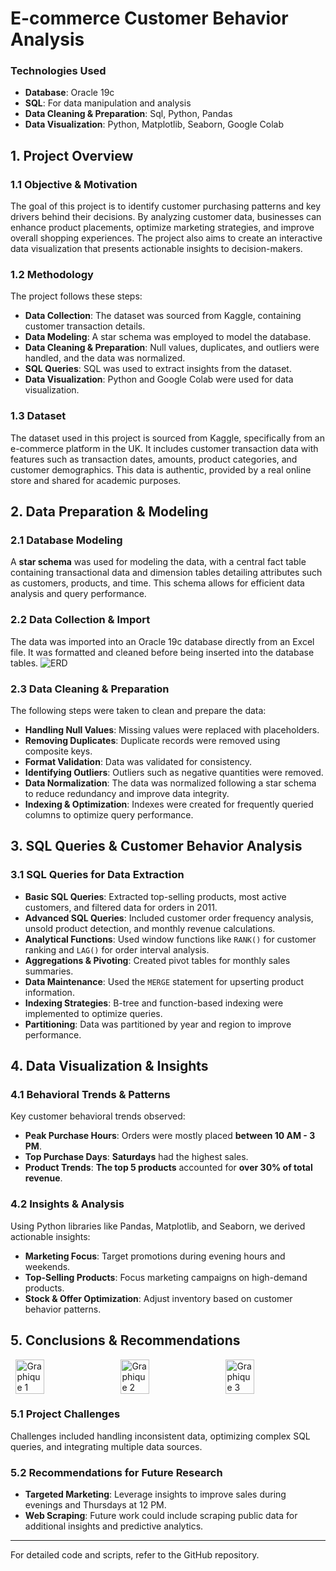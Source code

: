 # E-commerce Customer Behavior Analysis

### Technologies Used
- **Database**: Oracle 19c
- **SQL**: For data manipulation and analysis
- **Data Cleaning & Preparation**: Sql, Python, Pandas
- **Data Visualization**: Python, Matplotlib, Seaborn, Google Colab

## 1. Project Overview

### 1.1 Objective & Motivation
The goal of this project is to identify customer purchasing patterns and key drivers behind their decisions. By analyzing customer data, businesses can enhance product placements, optimize marketing strategies, and improve overall shopping experiences. The project also aims to create an interactive data visualization that presents actionable insights to decision-makers.

### 1.2 Methodology
The project follows these steps:
- **Data Collection**: The dataset was sourced from Kaggle, containing customer transaction details.
- **Data Modeling**: A star schema was employed to model the database.
- **Data Cleaning & Preparation**: Null values, duplicates, and outliers were handled, and the data was normalized.
- **SQL Queries**: SQL was used to extract insights from the dataset.
- **Data Visualization**: Python and Google Colab were used for data visualization.

### 1.3 Dataset
The dataset used in this project is sourced from Kaggle, specifically from an e-commerce platform in the UK. It includes customer transaction data with features such as transaction dates, amounts, product categories, and customer demographics. This data is authentic, provided by a real online store and shared for academic purposes.

## 2. Data Preparation & Modeling

### 2.1 Database Modeling
A **star schema** was used for modeling the data, with a central fact table containing transactional data and dimension tables detailing attributes such as customers, products, and time. This schema allows for efficient data analysis and query performance.

### 2.2 Data Collection & Import
The data was imported into an Oracle 19c database directly from an Excel file. It was formatted and cleaned before being inserted into the database tables.
![ERD](https://github.com/user-attachments/assets/20699c62-1abc-46db-a7e9-0723d1206aac)

### 2.3 Data Cleaning & Preparation
The following steps were taken to clean and prepare the data:
- **Handling Null Values**: Missing values were replaced with placeholders.
- **Removing Duplicates**: Duplicate records were removed using composite keys.
- **Format Validation**: Data was validated for consistency.
- **Identifying Outliers**: Outliers such as negative quantities were removed.
- **Data Normalization**: The data was normalized following a star schema to reduce redundancy and improve data integrity.
- **Indexing & Optimization**: Indexes were created for frequently queried columns to optimize query performance.

## 3. SQL Queries & Customer Behavior Analysis

### 3.1 SQL Queries for Data Extraction
- **Basic SQL Queries**: Extracted top-selling products, most active customers, and filtered data for orders in 2011.
- **Advanced SQL Queries**: Included customer order frequency analysis, unsold product detection, and monthly revenue calculations.
- **Analytical Functions**: Used window functions like `RANK()` for customer ranking and `LAG()` for order interval analysis.
- **Aggregations & Pivoting**: Created pivot tables for monthly sales summaries.
- **Data Maintenance**: Used the `MERGE` statement for upserting product information.
- **Indexing Strategies**: B-tree and function-based indexing were implemented to optimize queries.
- **Partitioning**: Data was partitioned by year and region to improve performance.

## 4. Data Visualization & Insights

### 4.1 Behavioral Trends & Patterns
Key customer behavioral trends observed:
- **Peak Purchase Hours**: Orders were mostly placed **between 10 AM - 3 PM**.
- **Top Purchase Days**: **Saturdays** had the highest sales.
- **Product Trends**: **The top 5 products** accounted for **over 30% of total revenue**.

### 4.2 Insights & Analysis
Using Python libraries like Pandas, Matplotlib, and Seaborn, we derived actionable insights:
- **Marketing Focus**: Target promotions during evening hours and weekends.
- **Top-Selling Products**: Focus marketing campaigns on high-demand products.
- **Stock & Offer Optimization**: Adjust inventory based on customer behavior patterns.

## 5. Conclusions & Recommendations



<div style="display: flex; justify-content: space-around;">
<img src="https://github.com/user-attachments/assets/a907b97a-17ef-4042-982c-e739d46c2942" alt="Graphique 1" width="30%">
<img src="https://github.com/user-attachments/assets/f5e556d5-2986-4632-accd-d454bcfd160d" alt="Graphique 2" width="30%">
<img src="https://github.com/user-attachments/assets/e4a6a9f6-41e5-4d06-a705-a7bcb5aae12c" alt="Graphique 3" width="30%">
</div>

### 5.1 Project Challenges
Challenges included handling inconsistent data, optimizing complex SQL queries, and integrating multiple data sources.

### 5.2 Recommendations for Future Research
- **Targeted Marketing**: Leverage insights to improve sales during evenings and Thursdays at 12 PM.
- **Web Scraping**: Future work could include scraping public data for additional insights and predictive analytics.



---

For detailed code and scripts, refer to the GitHub repository.
